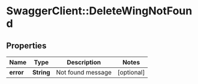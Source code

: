 # SwaggerClient::DeleteWingNotFound

## Properties
Name | Type | Description | Notes
------------ | ------------- | ------------- | -------------
**error** | **String** | Not found message | [optional] 


